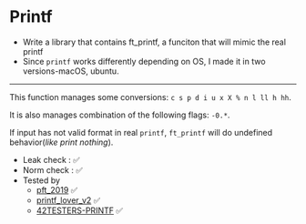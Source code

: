# Printf
 - Write a library that contains ft_printf, a funciton that will mimic the real printf
 - Since `printf` works differently depending on OS, I made it in two versions-macOS, ubuntu.

----
This function manages some conversions: `c s p d i u x X % n l ll h hh`. 

It is also manages combination of the following flags: `-0.*`.

If input has not valid format in real `printf`, `ft_printf` will do undefined behavior(*like print nothing*).

 - Leak check : ✅
 - Norm check : ✅
 - Tested by 
	- [pft_2019](https://github.com/cclaude42/PFT_2019) ✅
	- [printf_lover_v2](https://github.com/charMstr/printf_lover_v2) ✅
	- [42TESTERS-PRINTF](https://github.com/Mazoise/42TESTERS-PRINTF) ✅

